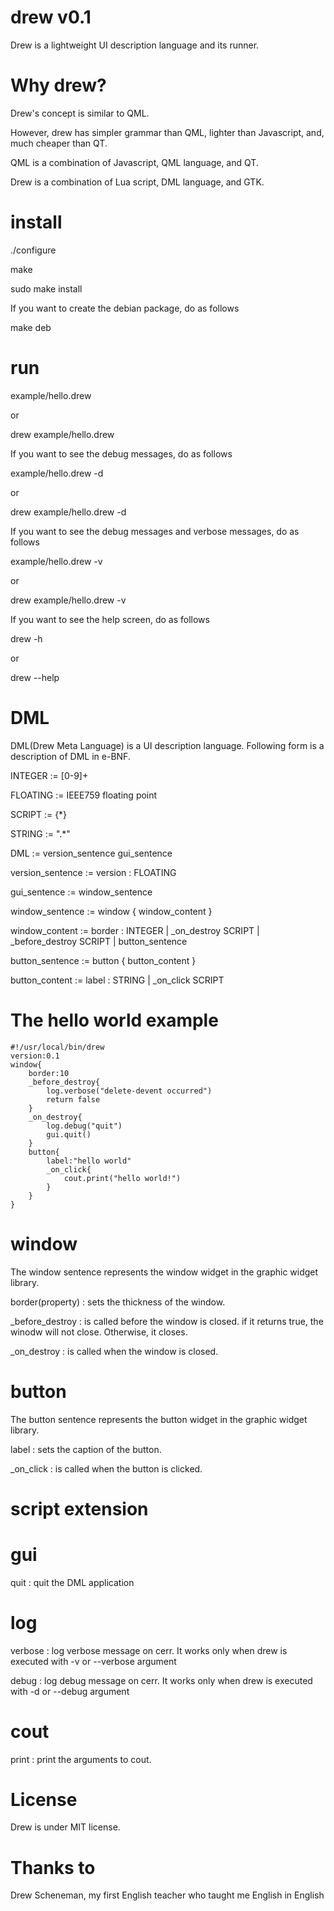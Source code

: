 drew v0.1
====

Drew is a lightweight UI description language and its runner.

Why drew?
====

Drew's concept is similar to QML.

However, drew has simpler grammar than QML, lighter than Javascript, and, much cheaper than QT.

QML is a combination of Javascript, QML language, and QT.

Drew is a combination of Lua script, DML language, and GTK.

install
====


./configure

make

sudo make install

If you want to create the debian package, do as follows

make deb

run
====

example/hello.drew

or 

drew example/hello.drew


If you want to see the debug messages, do as follows

example/hello.drew -d

or 

drew example/hello.drew -d


If you want to see the debug messages and verbose messages, do as follows

example/hello.drew -v

or 

drew example/hello.drew -v


If you want to see the help screen, do as follows

drew -h

or

drew --help

DML
====

DML(Drew Meta Language) is a UI description language. 
Following form is a description of DML in e-BNF.

INTEGER := [0-9]+

FLOATING := IEEE759 floating point

SCRIPT := {*}

STRING := ".*"


DML := version_sentence gui_sentence

version_sentence := version : FLOATING

gui_sentence := window_sentence

window_sentence := window { window_content }

window_content := border : INTEGER | _on_destroy SCRIPT | _before_destroy SCRIPT | button_sentence

button_sentence := button { button_content }

button_content := label : STRING | _on_click SCRIPT

The hello world example
====

	#!/usr/local/bin/drew
	version:0.1
	window{
		border:10
		_before_destroy{
			log.verbose("delete-devent occurred")
			return false
		}
		_on_destroy{
			log.debug("quit")
			gui.quit()
		}
		button{
			label:"hello world"
			_on_click{
				cout.print("hello world!")
			}
		}
	}

window
====
The window sentence represents the window widget in the graphic widget library.

border(property) : sets the thickness of the window.

_before_destroy : is called before the window is closed. if it returns true, the winodw will not close. Otherwise, it closes.

_on_destroy : is called when the window is closed.

button
====
The button sentence represents the button widget in the graphic widget library.

label : sets the caption of the button.

_on_click : is called when the button is clicked.


script extension
====

gui
=====

quit : quit the DML application

log
=====

verbose : log verbose message on cerr. It works only when drew is executed with -v or --verbose argument

debug : log debug message on cerr. It works only when drew is executed with -d or --debug argument

cout
=====

print : print the arguments to cout.

License
====

Drew is under MIT license.

Thanks to
====

Drew Scheneman, my first English teacher who taught me English in English
